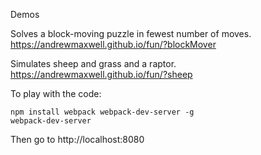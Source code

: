 Demos

Solves a block-moving puzzle in fewest number of moves.
https://andrewmaxwell.github.io/fun/?blockMover

Simulates sheep and grass and a raptor.
https://andrewmaxwell.github.io/fun/?sheep

To play with the code:
```
npm install webpack webpack-dev-server -g
webpack-dev-server
```
Then go to http://localhost:8080
